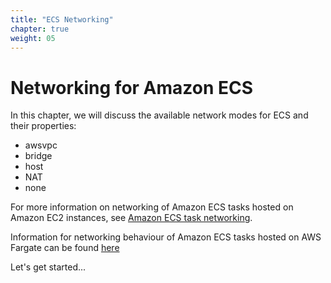 ```yaml
---
title: "ECS Networking"
chapter: true
weight: 05
---
```


# Networking for Amazon ECS

In this chapter, we will discuss the available network modes for ECS and their properties:

- awsvpc
- bridge
- host
- NAT
- none

For more information on networking of Amazon ECS tasks hosted on Amazon EC2 instances, see [Amazon ECS task networking](https://docs.aws.amazon.com/AmazonECS/latest/developerguide/task-networking.html).

Information for networking behaviour of Amazon ECS tasks hosted on AWS Fargate can be found [here](https://docs.aws.amazon.com/AmazonECS/latest/userguide/fargate-task-networking.html)

Let's get started...
